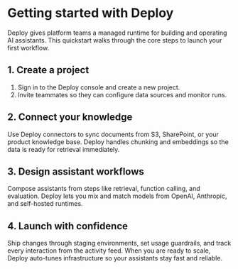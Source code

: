 # Getting started with Deploy

Deploy gives platform teams a managed runtime for building and operating AI assistants. This quickstart walks through the
core steps to launch your first workflow.

## 1. Create a project

1. Sign in to the Deploy console and create a new project.
2. Invite teammates so they can configure data sources and monitor runs.

## 2. Connect your knowledge

Use Deploy connectors to sync documents from S3, SharePoint, or your product knowledge base. Deploy handles chunking and
embeddings so the data is ready for retrieval immediately.

## 3. Design assistant workflows

Compose assistants from steps like retrieval, function calling, and evaluation. Deploy lets you mix and match models from
OpenAI, Anthropic, and self-hosted runtimes.

## 4. Launch with confidence

Ship changes through staging environments, set usage guardrails, and track every interaction from the activity feed. When
you are ready to scale, Deploy auto-tunes infrastructure so your assistants stay fast and reliable.
